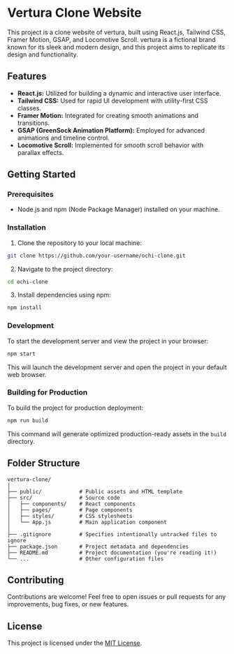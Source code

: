 # Vertura Clone Website

This project is a clone website of vertura, built using React.js, Tailwind CSS, Framer Motion, GSAP, and Locomotive Scroll. vertura is a fictional brand known for its sleek and modern design, and this project aims to replicate its design and functionality.

## Features

- **React.js:** Utilized for building a dynamic and interactive user interface.
- **Tailwind CSS:** Used for rapid UI development with utility-first CSS classes.
- **Framer Motion:** Integrated for creating smooth animations and transitions.
- **GSAP (GreenSock Animation Platform):** Employed for advanced animations and timeline control.
- **Locomotive Scroll:** Implemented for smooth scroll behavior with parallax effects.

## Getting Started

### Prerequisites

- Node.js and npm (Node Package Manager) installed on your machine.

### Installation

1. Clone the repository to your local machine:

```bash
git clone https://github.com/your-username/ochi-clone.git
```

2. Navigate to the project directory:

```bash
cd ochi-clone
```

3. Install dependencies using npm:

```bash
npm install
```

### Development

To start the development server and view the project in your browser:

```bash
npm start
```

This will launch the development server and open the project in your default web browser.

### Building for Production

To build the project for production deployment:

```bash
npm run build
```

This command will generate optimized production-ready assets in the `build` directory.

## Folder Structure

```
vertura-clone/
│
├── public/            # Public assets and HTML template
├── src/               # Source code
│   ├── components/    # React components
│   ├── pages/         # Page components
│   ├── styles/        # CSS stylesheets
│   └── App.js         # Main application component
│
├── .gitignore         # Specifies intentionally untracked files to ignore
├── package.json       # Project metadata and dependencies
├── README.md          # Project documentation (you're reading it!)
└── ...                # Other configuration files
```
## Contributing

Contributions are welcome! Feel free to open issues or pull requests for any improvements, bug fixes, or new features.

## License

This project is licensed under the [MIT License](LICENSE).
